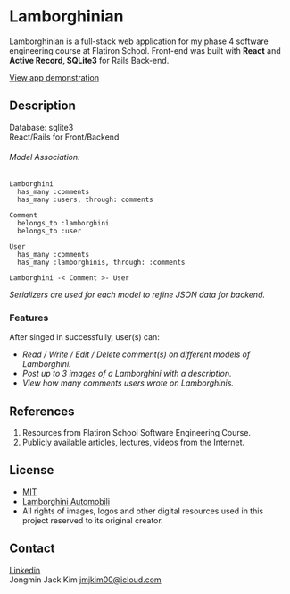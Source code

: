 # Lamborghinian
Lamborghinian is a full-stack web application for my phase 4 software engineering course at Flatiron School. Front-end was built with **React** and **Active Record, SQLite3** for Rails Back-end.

[View app demonstration](https://dev.to/jmjkim/fis-phase-4-project-demonstration-lamborghinian-apd)

## Description
Database: sqlite3<br/>
React/Rails for Front/Backend<br/>

###### Model Association:
```
Lamborghini 
  has_many :comments
  has_many :users, through: comments
  
Comment
  belongs_to :lamborghini
  belongs_to :user
  
User
  has_many :comments
  has_many :lamborghinis, through: :comments

Lamborghini -< Comment >- User
```
_Serializers are used for each model to refine JSON data for backend._<br/>

### Features
After singed in successfully, user(s) can:
- _Read / Write / Edit / Delete comment(s) on different models of Lamborghini._
- _Post up to 3 images of a Lamborghini with a description._
- _View how many comments users wrote on Lamborghinis._<br/>

## References
1. Resources from Flatiron School Software Engineering Course.
2. Publicly available articles, lectures, videos from the Internet.<br/>

## License
- [MIT](https://choosealicense.com/licenses/mit/)<br/>
- [Lamborghini Automobili](https://www.lamborghini.com/en-en/)<br/>
- All rights of images, logos and other digital resources used in this project reserved to its original creator.<br/>

## Contact
[Linkedin](https://www.linkedin.com/in/jmjkim/)<br/>
Jongmin Jack Kim jmjkim00@icloud.com
